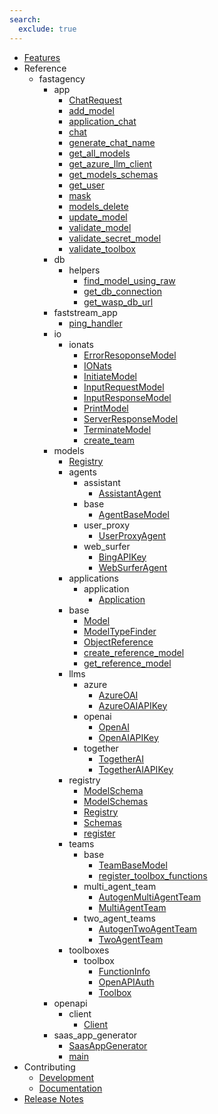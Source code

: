```yaml
---
search:
  exclude: true
---
```

- [Features](fastagency.md)
- Reference
    - fastagency
        - app
            - [ChatRequest](api/fastagency/app/ChatRequest.md)
            - [add_model](api/fastagency/app/add_model.md)
            - [application_chat](api/fastagency/app/application_chat.md)
            - [chat](api/fastagency/app/chat.md)
            - [generate_chat_name](api/fastagency/app/generate_chat_name.md)
            - [get_all_models](api/fastagency/app/get_all_models.md)
            - [get_azure_llm_client](api/fastagency/app/get_azure_llm_client.md)
            - [get_models_schemas](api/fastagency/app/get_models_schemas.md)
            - [get_user](api/fastagency/app/get_user.md)
            - [mask](api/fastagency/app/mask.md)
            - [models_delete](api/fastagency/app/models_delete.md)
            - [update_model](api/fastagency/app/update_model.md)
            - [validate_model](api/fastagency/app/validate_model.md)
            - [validate_secret_model](api/fastagency/app/validate_secret_model.md)
            - [validate_toolbox](api/fastagency/app/validate_toolbox.md)
        - db
            - helpers
                - [find_model_using_raw](api/fastagency/db/helpers/find_model_using_raw.md)
                - [get_db_connection](api/fastagency/db/helpers/get_db_connection.md)
                - [get_wasp_db_url](api/fastagency/db/helpers/get_wasp_db_url.md)
        - faststream_app
            - [ping_handler](api/fastagency/faststream_app/ping_handler.md)
        - io
            - ionats
                - [ErrorResoponseModel](api/fastagency/io/ionats/ErrorResoponseModel.md)
                - [IONats](api/fastagency/io/ionats/IONats.md)
                - [InitiateModel](api/fastagency/io/ionats/InitiateModel.md)
                - [InputRequestModel](api/fastagency/io/ionats/InputRequestModel.md)
                - [InputResponseModel](api/fastagency/io/ionats/InputResponseModel.md)
                - [PrintModel](api/fastagency/io/ionats/PrintModel.md)
                - [ServerResponseModel](api/fastagency/io/ionats/ServerResponseModel.md)
                - [TerminateModel](api/fastagency/io/ionats/TerminateModel.md)
                - [create_team](api/fastagency/io/ionats/create_team.md)
        - models
            - [Registry](api/fastagency/models/Registry.md)
            - agents
                - assistant
                    - [AssistantAgent](api/fastagency/models/agents/assistant/AssistantAgent.md)
                - base
                    - [AgentBaseModel](api/fastagency/models/agents/base/AgentBaseModel.md)
                - user_proxy
                    - [UserProxyAgent](api/fastagency/models/agents/user_proxy/UserProxyAgent.md)
                - web_surfer
                    - [BingAPIKey](api/fastagency/models/agents/web_surfer/BingAPIKey.md)
                    - [WebSurferAgent](api/fastagency/models/agents/web_surfer/WebSurferAgent.md)
            - applications
                - application
                    - [Application](api/fastagency/models/applications/application/Application.md)
            - base
                - [Model](api/fastagency/models/base/Model.md)
                - [ModelTypeFinder](api/fastagency/models/base/ModelTypeFinder.md)
                - [ObjectReference](api/fastagency/models/base/ObjectReference.md)
                - [create_reference_model](api/fastagency/models/base/create_reference_model.md)
                - [get_reference_model](api/fastagency/models/base/get_reference_model.md)
            - llms
                - azure
                    - [AzureOAI](api/fastagency/models/llms/azure/AzureOAI.md)
                    - [AzureOAIAPIKey](api/fastagency/models/llms/azure/AzureOAIAPIKey.md)
                - openai
                    - [OpenAI](api/fastagency/models/llms/openai/OpenAI.md)
                    - [OpenAIAPIKey](api/fastagency/models/llms/openai/OpenAIAPIKey.md)
                - together
                    - [TogetherAI](api/fastagency/models/llms/together/TogetherAI.md)
                    - [TogetherAIAPIKey](api/fastagency/models/llms/together/TogetherAIAPIKey.md)
            - registry
                - [ModelSchema](api/fastagency/models/registry/ModelSchema.md)
                - [ModelSchemas](api/fastagency/models/registry/ModelSchemas.md)
                - [Registry](api/fastagency/models/registry/Registry.md)
                - [Schemas](api/fastagency/models/registry/Schemas.md)
                - [register](api/fastagency/models/registry/register.md)
            - teams
                - base
                    - [TeamBaseModel](api/fastagency/models/teams/base/TeamBaseModel.md)
                    - [register_toolbox_functions](api/fastagency/models/teams/base/register_toolbox_functions.md)
                - multi_agent_team
                    - [AutogenMultiAgentTeam](api/fastagency/models/teams/multi_agent_team/AutogenMultiAgentTeam.md)
                    - [MultiAgentTeam](api/fastagency/models/teams/multi_agent_team/MultiAgentTeam.md)
                - two_agent_teams
                    - [AutogenTwoAgentTeam](api/fastagency/models/teams/two_agent_teams/AutogenTwoAgentTeam.md)
                    - [TwoAgentTeam](api/fastagency/models/teams/two_agent_teams/TwoAgentTeam.md)
            - toolboxes
                - toolbox
                    - [FunctionInfo](api/fastagency/models/toolboxes/toolbox/FunctionInfo.md)
                    - [OpenAPIAuth](api/fastagency/models/toolboxes/toolbox/OpenAPIAuth.md)
                    - [Toolbox](api/fastagency/models/toolboxes/toolbox/Toolbox.md)
        - openapi
            - client
                - [Client](api/fastagency/openapi/client/Client.md)
        - saas_app_generator
            - [SaasAppGenerator](api/fastagency/saas_app_generator/SaasAppGenerator.md)
            - [main](api/fastagency/saas_app_generator/main.md)
- Contributing
    - [Development](getting-started/contributing/CONTRIBUTING.md)
    - [Documentation](getting-started/contributing/docs.md)
- [Release Notes](release.md)